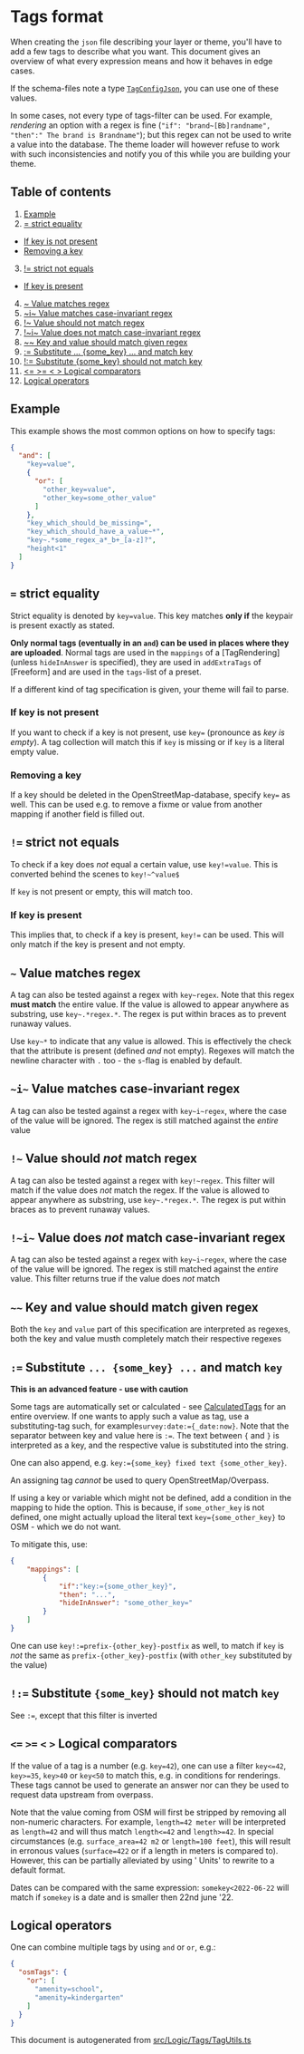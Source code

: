 [//]: # (WARNING: this file is automatically generated. Please find the sources at the bottom and edit those sources)

Tags format
=============

When creating the `json` file describing your layer or theme, you'll have to add a few tags to describe what you want.
This document gives an overview of what every expression means and how it behaves in edge cases.

If the schema-files note a type [`TagConfigJson`](https://github.com/pietervdvn/MapComplete/blob/develop/src/Models/ThemeConfig/Json/TagConfigJson.ts), you can use one of these values.

In some cases, not every type of tags-filter can be used. For example,  _rendering_ an option with a regex is
fine (`"if": "brand~[Bb]randname", "then":" The brand is Brandname"`); but this regex can not be used to write a value
into the database. The theme loader will however refuse to work with such inconsistencies and notify you of this while
you are building your theme.
## Table of contents

1. [Example](#example)
2. [= strict equality](#=-strict-equality)
  - [If key is not present](#if-key-is-not-present)
  - [Removing a key](#removing-a-key)
3. [!= strict not equals](#!=-strict-not-equals)
  - [If key is present](#if-key-is-present)
4. [~ Value matches regex](#~-value-matches-regex)
5. [~i~ Value matches case-invariant regex](#~i~-value-matches-case-invariant-regex)
6. [!~ Value should not match regex](#!~-value-should-not-match-regex)
7. [!~i~ Value does not match case-invariant regex](#!~i~-value-does-not-match-case-invariant-regex)
8. [~~ Key and value should match given regex](#~~-key-and-value-should-match-given-regex)
9. [:= Substitute ... {some_key} ... and match key](#=-substitute-...-{some_key}-...-and-match-key)
10. [!:= Substitute {some_key} should not match key](#!=-substitute-{some_key}-should-not-match-key)
11. [<= >= < > Logical comparators](#<=->=-<->-logical-comparators)
12. [Logical operators](#logical-operators)

Example
-------

This example shows the most common options on how to specify tags:

```json
{
  "and": [
    "key=value",
    {
      "or": [
        "other_key=value",
        "other_key=some_other_value"
      ]
    },
    "key_which_should_be_missing=",
    "key_which_should_have_a_value~*",
    "key~.*some_regex_a*_b+_[a-z]?",
    "height<1"
  ]
}
```




## `=` strict equality

Strict equality is denoted by `key=value`. This key matches __only if__ the keypair is present exactly as stated.

**Only normal tags (eventually in an `and`) can be used in places where they are uploaded**. Normal tags are used in the `mappings` of a [TagRendering] (unless `hideInAnswer` is specified), they are used in `addExtraTags` of [Freeform] and are used in the `tags`-list of a preset.

If a different kind of tag specification is given, your theme will fail to parse.

### If key is not present

If you want to check if a key is not present, use `key=` (pronounce as *key is empty*). A tag collection will match this
if `key` is missing or if `key` is a literal empty value.

### Removing a key

If a key should be deleted in the OpenStreetMap-database, specify `key=` as well. This can be used e.g. to remove a
fixme or value from another mapping if another field is filled out.



## `!=` strict not equals

To check if a key does _not_ equal a certain value, use `key!=value`. This is converted behind the scenes
to `key!~^value$`

If `key` is not present or empty, this will match too.

### If key is present

This implies that, to check if a key is present, `key!=` can be used. This will only match if the key is present and not
empty.



## `~` Value matches regex

A tag can also be tested against a regex with `key~regex`. Note that this regex __must match__ the entire value. If the
value is allowed to appear anywhere as substring, use `key~.*regex.*`.
The regex is put within braces as to prevent runaway values.

Use `key~*` to indicate that any value is allowed. This is effectively the check that the attribute is present (defined _and_ not empty).
Regexes will match the newline character with `.` too - the `s`-flag is enabled by default.



## `~i~` Value matches case-invariant regex

A tag can also be tested against a regex with `key~i~regex`, where the case of the value will be ignored. The regex is still matched against the _entire_ value



## `!~` Value should _not_ match regex

A tag can also be tested against a regex with `key!~regex`. This filter will match if the value does *not* match the regex. 
 If the
value is allowed to appear anywhere as substring, use `key~.*regex.*`.
The regex is put within braces as to prevent runaway values.




## `!~i~` Value does *not* match case-invariant regex

A tag can also be tested against a regex with `key~i~regex`, where the case of the value will be ignored. The regex is still matched against the _entire_ value. This filter returns true if the value does *not* match



## `~~` Key and value should match given regex

Both the `key` and `value` part of this specification are interpreted as regexes, both the key and value musth completely match their respective regexes



## `:=` Substitute `... {some_key} ...` and match `key`

**This is an advanced feature - use with caution**

Some tags are automatically set or calculated - see [CalculatedTags](CalculatedTags.md) for an entire overview. If one
wants to apply such a value as tag, use a substituting-tag such, for example`survey:date:={_date:now}`. Note that the
separator between key and value here is `:=`. The text between `{` and `}` is interpreted as a key, and the respective
value is substituted into the string.

One can also append, e.g. `key:={some_key} fixed text {some_other_key}`.

An assigning tag _cannot_ be used to query OpenStreetMap/Overpass.

If using a key or variable which might not be defined, add a condition in the mapping to hide the option. This is
because, if `some_other_key` is not defined, one might actually upload the literal text `key={some_other_key}` to OSM -
which we do not want.

To mitigate this, use:

```json
{
    "mappings": [
        {
            "if":"key:={some_other_key}",
            "then": "...",
            "hideInAnswer": "some_other_key="
        }
    ]
}
```

One can use `key!:=prefix-{other_key}-postfix` as well, to match if `key` is _not_ the same
as `prefix-{other_key}-postfix` (with `other_key` substituted by the value)



## `!:=` Substitute `{some_key}` should not match `key`

See `:=`, except that this filter is inverted


## `<=` `>=` `<` `>` Logical comparators
If the value of a tag is a number (e.g. `key=42`), one can use a filter `key<=42`, `key>=35`, `key>40` or `key<50` to
match this, e.g. in conditions for renderings. These tags cannot be used to generate an answer nor can they be used to
request data upstream from overpass.

Note that the value coming from OSM will first be stripped by removing all non-numeric characters. For
example, `length=42 meter` will be interpreted as `length=42` and will thus match `length<=42` and `length>=42`. In
special circumstances (e.g. `surface_area=42 m2` or `length=100 feet`), this will result in erronous
values (`surface=422` or if a length in meters is compared to). However, this can be partially alleviated by using '
Units' to rewrite to a default format.

Dates can be compared with the same expression: `somekey<2022-06-22` will match if `somekey` is a date and is smaller
then 22nd june '22.

## Logical operators

One can combine multiple tags by using `and` or `or`, e.g.:

```json
{
  "osmTags": {
    "or": [
      "amenity=school",
      "amenity=kindergarten"
    ]
  }
}
```


This document is autogenerated from [src/Logic/Tags/TagUtils.ts](https://github.com/pietervdvn/MapComplete/blob/develop/src/Logic/Tags/TagUtils.ts)
